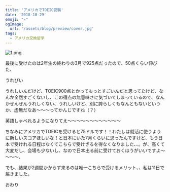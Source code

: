 ```yaml
---
title: 'アメリカでTOEIC受験'
date: '2018-10-29'
emoji: "✍"
ogImage:
  url: '/assets/blog/preview/cover.jpg'
tags:
  - アメリカ交換留学
---
```


![1.png](/assets/blog/posts/アメリカでTOEIC受験/1.png)

最後に受けたのは2年生の終わりの3月で925点だったので、50点くらい伸びた、

うれぴい

うれしいんだけど、TOEIC900点とかってもっとすごいんだと思ってたけど、なんか全然すごくないし、この得点の無意味さに気づいてしまっているので、なんかぜんぜんうれしくない、うれしいけど、別に誇らしくもなんともないというか、虚無だなあ～～～ってかんじですね（？）

英語しゃべれるようになりてえ～～～～～～～～～～～～

ちなみにアメリカでTOEICを受けると75ドルです！！わたしは就活に使うように新しいスコアほしいな！と日本にいた7月くらいに思ったんですけど、もう日本で受けれる日程はなくてこちらで受けざるを得なくなりました、、。が、高くて大変だし、会場も少ないし、なので日本出る前に受けておくほうがいいですよ～～～～、

でも、結果が2週間かからず来るのは唯一こちらで受けるメリット、、私は11日で届きました。

おわり